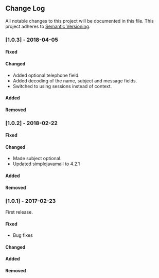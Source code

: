 ## Change Log
All notable changes to this project will be documented in this file.
This project adheres to [Semantic Versioning](http://semver.org/).

### [1.0.3] - 2018-04-05

#### Fixed

#### Changed
- Added optional telephone field.
- Added decoding of the name, subject and message fields.
- Switched to using sessions instead of context.

#### Added

#### Removed


### [1.0.2] - 2018-02-22

#### Fixed

#### Changed
- Made subject optional.
- Updated simplejavamail to 4.2.1
#### Added

#### Removed

### [1.0.1] - 2017-02-23
First release.

#### Fixed
- Bug fixes

#### Changed

#### Added

#### Removed
